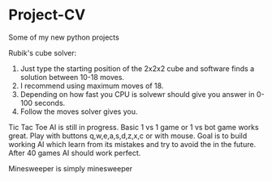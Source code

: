 # Project-CV
Some of my new python projects

Rubik's cube solver:
  1. Just type the starting position of the 2x2x2 cube and software finds a solution between 10-18 moves. 
  2. I recommend using maximum moves of 18.
  3. Depending on how fast you CPU is solvewr should give you answer in 0-100 seconds.
  4. Follow the moves solver gives you.
  

Tic Tac Toe AI is still in progress. Basic 1 vs 1 game or  1 vs bot game works great. Play with buttons q,w,e,a,s,d,z,x,c or with mouse.
Goal is to build working AI which learn from its mistakes and try to avoid the in the future. After 40 games AI should work perfect.


Minesweeper is simply minesweeper
